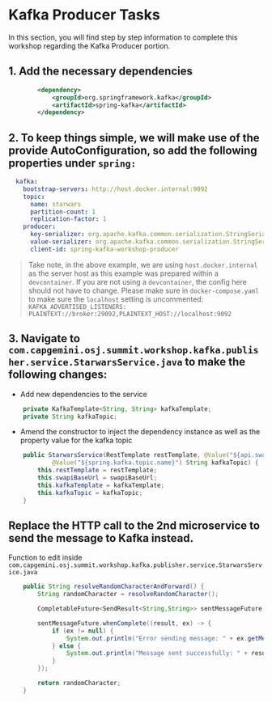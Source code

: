 # Kafka Producer Tasks
In this section, you will find step by step information to complete this workshop regarding the Kafka Producer portion.

## 1. Add the necessary dependencies

```xml
		<dependency>
			<groupId>org.springframework.kafka</groupId>
			<artifactId>spring-kafka</artifactId>
		</dependency>
```

## 2. To keep things simple, we will make use of the provide AutoConfiguration, so add the following properties under `spring:`

```yaml
  kafka:
    bootstrap-servers: http://host.docker.internal:9092
    topic:
      name: starwars
      partition-count: 1
      replication-factor: 1
    producer:
      key-serializer: org.apache.kafka.common.serialization.StringSerializer
      value-serializer: org.apache.kafka.common.serialization.StringSerializer
      client-id: spring-kafka-workshop-producer
```

> Take note, in the above example, we are using `host.docker.internal` as the server host as this example was prepared within a `devcontainer`. If you are not using a `devcontainer`, the config here should not have to change. Please make sure in `docker-compose.yaml` to make sure the `localhost` setting is uncommented: `KAFKA_ADVERTISED_LISTENERS: PLAINTEXT://broker:29092,PLAINTEXT_HOST://localhost:9092`

## 3. Navigate to `com.capgemini.osj.summit.workshop.kafka.publisher.service.StarwarsService.java` to make the following changes:
- Add new dependencies to the service

```java
    private KafkaTemplate<String, String> kafkaTemplate;
    private String kafkaTopic;
```

- Amend the constructor to inject the dependency instance as well as the property value for the kafka topic

```java
    public StarwarsService(RestTemplate restTemplate, @Value("${api.swapi.base-url}") String swapiBaseUrl, KafkaTemplate<String, String> kafkaTemplate,
            @Value("${spring.kafka.topic.name}") String kafkaTopic) {
        this.restTemplate = restTemplate;
        this.swapiBaseUrl = swapiBaseUrl;
        this.kafkaTemplate = kafkaTemplate;
        this.kafkaTopic = kafkaTopic;
    }
```

## Replace the HTTP call to the 2nd microservice to send the message to Kafka instead. 

Function to edit inside `com.capgemini.osj.summit.workshop.kafka.publisher.service.StarwarsService.java`

```java
    public String resolveRandomCharacterAndForward() {
        String randomCharacter = resolveRandomCharacter();

        CompletableFuture<SendResult<String,String>> sentMessageFuture = kafkaTemplate.send(kafkaTopic, randomCharacter);

        sentMessageFuture.whenComplete((result, ex) -> {
            if (ex != null) {
                System.out.println("Error sending message: " + ex.getMessage());
            } else {
                System.out.println("Message sent successfully: " + result.getProducerRecord().value());
            }
        });

        return randomCharacter;
    }
```
